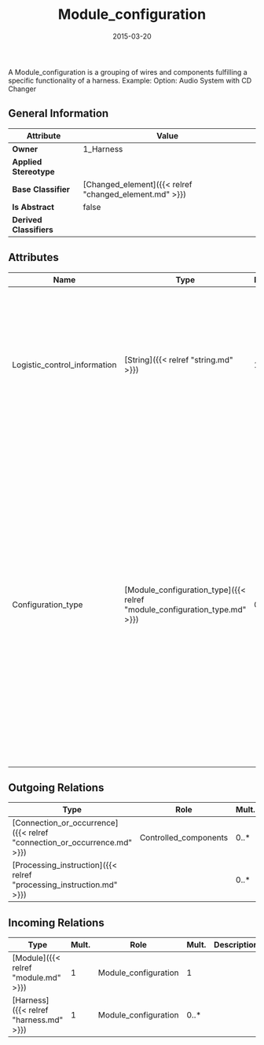 ﻿---
title: Module_configuration
toc: false
type: specs
date: "2015-03-20"
draft: false
specification: KBL
version: 2.4.sr1
documentType: "Recommendation"
elementType: Class
classes:
  - Module_configuration
menu_name: kbl-2.4.sr1
---
<p>A Module_configuration is a grouping of wires and components fulfilling a specific functionality of a harness.  Example: Option: Audio System with CD Changer</p>

## General Information

| Attribute               | Value |
|-------------------------|-------|
| **Owner**               | 1_Harness |
| **Applied Stereotype**  |   |
| **Base Classifier**     | [Changed_element]({{< relref "changed_element.md" >}})<br/>  |
| **Is Abstract**         | false |
| **Derived Classifiers** |   |

## Attributes
|  Name  |  Type  |  Mult.  |  Description  |  Owning Classifier  |
|--------|--------|---------|---------------|--------------|
|Logistic_control_information | [String]({{< relref "string.md" >}}) | 1 | <p>The logistic_control_information specifies the calculated combination of the configuration codes reflecting customer, market or country requirements, or a list of modules associated with a Module_configuration. The meaning of the string is further described by the configuration_type. Example: 'LOL/LOR+CFL'</p> | [Module_configuration]({{< relref "module_configuration.md" >}}) |
|Configuration_type | [Module_configuration_type]({{< relref "module_configuration_type.md" >}}) | 0..1 | <p>The configuration_type specifies further information on the type of the logistic_control_information. Note: To control completion parts which are only used if a specific combination of modules occur, a Module_configuration can be used with a logistic_control_information containing the Boolean expression for the combination and a configuration_type 'module list'. Where applicable the following values shall be used:  - 'option code': the logistic_control_information contains configuration codes reflecting customer, market or country requirements - 'module list': the logistic_control_information contains a list of modules, to which a completion part controlled by the Modul_configuration belongs to</p> | [Module_configuration]({{< relref "module_configuration.md" >}}) |

## Outgoing Relations
|    Type  |   Role   |   Mult.   |   Mult.   |   Description   |
|----------|----------|-----------|-----------|-----------------|
| [Connection_or_occurrence]({{< relref "connection_or_occurrence.md" >}}) | Controlled_components | 0..* | 0..* |  |
| [Processing_instruction]({{< relref "processing_instruction.md" >}}) |  | 0..* | 0..1 |  |
##  Incoming Relations
|    Type  |   Mult.  |   Role    |   Mult.   |   Description  |
|----------|----------|-----------|-----------|----------------|
| [Module]({{< relref "module.md" >}}) | 1 | Module_configuration | 1 |  |
| [Harness]({{< relref "harness.md" >}}) | 1 | Module_configuration | 0..* |  |
